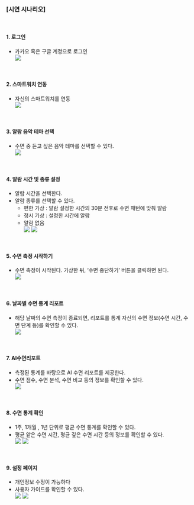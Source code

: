 ### [시연 시나리오]
<br>

#### 1. 로그인
- 카카오 혹은 구글 계정으로 로그인<br>
![](https://velog.velcdn.com/images/ssossosso/post/b36893b9-8ffc-45a9-8af8-c5d405af2a62/image.gif)
<br>

#### 2. 스마트워치 연동
- 자신의 스마트워치를 연동<br>
![](https://velog.velcdn.com/images/ssossosso/post/11090c6c-4985-4bd2-b0cd-696b81b28a9d/image.gif)
<br>

#### 3. 알람 음악 테마 선택
- 수면 중 듣고 싶은 음악 테마를 선택할 수 있다.<br>
![](https://velog.velcdn.com/images/ssossosso/post/adbb5877-a3a4-4620-a194-607133a5ab0f/image.gif)
<br>

#### 4. 알람 시간 및 종류 설정 
- 알람 시간을 선택한다.
- 알람 종류를 선택할 수 있다.
    - 편한 기상 : 알람 설정한 시간의 30분 전후로 수면 패턴에 맞춰 알람
    - 정시 기상 : 설정한 시간에 알람
    - 알람 없음<br>
![](https://velog.velcdn.com/images/ssossosso/post/b984739b-4bc0-43f0-b8c8-ce1c75b6463f/image.gif)
![](https://velog.velcdn.com/images/ssossosso/post/2e9c98b4-2f22-4374-afb0-bedc8dfae7b0/image.gif)
<br>

#### 5. 수면 측정 시작하기
- 수면 측정이 시작된다. 기상한 뒤, ‘수면 중단하기’ 버튼을 클릭하면 된다.<br>
![](https://velog.velcdn.com/images/ssossosso/post/5b4b1e75-13fc-4560-9b80-944f4e9e739d/image.gif)
<br>

#### 6. 날짜별 수면 통계 리포트
- 해당 날짜의 수면 측정이 종료되면, 리포트를 통계 자신의 수면 정보(수면 시간, 수면 단계 등)를 확인할 수 있다.<br>
![](https://velog.velcdn.com/images/ssossosso/post/f4546e27-3e64-48a6-8b5f-77446b2679a8/image.gif)
<br>

#### 7. AI수면리포트
- 측정된 통계를 바탕으로 AI 수면 리포트를 제공한다.
- 수면 점수, 수면 분석, 수면 비교 등의 정보를 확인할 수 있다.<br>
![](https://velog.velcdn.com/images/ssossosso/post/67df2a24-71e8-4673-a898-adf6a39682b0/image.gif)
<br>

#### 8. 수면 통계 확인
- 1주, 1개월 , 1년 단위로 평균 수면 통계를 확인할 수 있다.
- 평균 얕은 수면 시간, 평균 깊은 수면 시간 등의 정보를 확인할 수 있다.<br>
![](https://velog.velcdn.com/images/ssossosso/post/b31e12f7-912d-48f9-b131-a8017d083bb2/image.gif)
![](https://velog.velcdn.com/images/ssossosso/post/187cc97c-4315-4c7d-b133-261d5583e7fd/image.gif)
<br>

#### 9. 설정 페이지
- 개인정보 수정이 가능하다
- 사용자 가이드를 확인할 수 있다.<br>
![](https://velog.velcdn.com/images/ssossosso/post/301ac19e-2d2e-4911-bcfe-afb96aae68ee/image.gif)
![](https://velog.velcdn.com/images/ssossosso/post/75d489d6-1773-4468-89eb-90f6bad903b3/image.gif)
